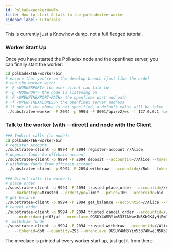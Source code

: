 ```yaml
---
id: PolkaDexWorkerHowTo
title: How to start & talk to the polkadextee-worker
sidebar_label: Tutorials
---
```


This is currently just a Knowhow dump, not a full fledged tutorial.

### Worker Start Up
Once you have started the Polkadex node and the openfinex server, you can finally start the worker:
```bash
cd polkadexTEE-worker/bin
# ensure that you're on the develop branch (just like the node)
# run the worker with: 
# -P <WORKERPORT> the user client can talk to
# -p <NODEPORT> the node is listening on
# -F <OPENFINEXPORT+PATH> the openfinex port and path
# -f <OPENFINEXADDRESS> the openfinex server address
# if one of the above is not specified, a default value will be taken instead.
 ./substratee-worker -P 2094 -p 9994 -F 8001/api/v2/ws -f 127.0.0.1 run --skip-ra
```

### Talk to the worker (with --direct) and node with the Client
```bash
### Indiret calls (to node):
cd polkadexTEE-worker/bin
# register Account
./substratee-client -p 9994 -P 2094 register-account //Alice
# deposit funds to offchain account
./substratee-client -p 9994 -P 2094 deposit --accountid=//Alice --tokenid=polkadex --quantity=10000
# withdraw funds from offchain account
 ./substratee-client -p 9994 -P 2094 withdraw --accountid=//Bob --tokenid=dot --quantity=1000
 
### Direct calls (to worker):
# place order
./substratee-client -p 9994 -P 2094 trusted place_order --accountid=//Alice --marketbase=polkadex --marketquote=dot \
   --markettype=trusted --ordertype=limit --price=100 --orderside=bid --quantity=100 --mrenclave==6J3VHscuA9WmiQHf84CK1CHu87GkNcwBAyJ6pPjaCvrv --direct
# get balance
./substratee-client -p 9994 -P 2094 get_balance --accountid=//Alice --tokenid=usd --mrenclave=9GSUY4WM3Yim5337AKweJN5Kb9K4yHjFmToLpNccwu7L --direct
# cancel order
./substratee-client -p 9994 -P 2094 trusted cancel_order --accountid=//Alice --proxyaccountid=//AliceIncognitoProxy \
    --orderid=oijef03jaf --mrenclave 9GSUY4WM3Yim5337AKweJN5Kb9K4yHjFmToLpNccwu7L --direct
#  withdraw funds
./substratee-client -p 9994 -P 2094 trusted withdraw --accountid=//Alice --proxyaccountid=//AliceProxy \
    --tokenid=dot --quantity=293 --mrenclave 9GSUY4WM3Yim5337AKweJN5Kb9K4yHjFmToLpNccwu7L --direct
```
The mreclace is printed at every worker start up, just get it from there.
